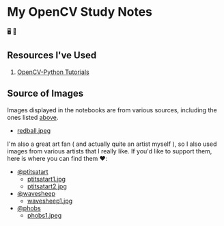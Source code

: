# My OpenCV Study Notes

🖥️ 👀

## Resources I've Used

1. [OpenCV-Python Tutorials](https://docs.opencv.org/4.x/d6/d00/tutorial_py_root.html)

## Source of Images

Images displayed in the notebooks are from various sources, including the ones listed 
[above](#resources-ive-used).

- [redball.jpeg](https://media.istockphoto.com/id/172290409/photo/a-shiny-red-ball-with-shadow-on-a-white-background.jpg?b=1&s=170667a&w=0&k=20&c=utktwm05snCv5S5f7j2pRW3FJwrhE42khqkedd-Xw5w=)

I'm also a great art fan ( and actually quite an artist myself ),
so I also used images from various artists that I really like. If you'd like to support them,
here is where you can find them ❤️:

- [@ptitsatart](https://twitter.com/ptitsatart)
    - [ptitsatart1.jpg](https://pbs.twimg.com/media/Fh2cvsrXkAEv8ua.jpg)
    - [ptitsatart2.jpg](https://twitter.com/ptitsatart/status/1540354575936491520?s=20&t=3Nbb4d9JCRYvgznzyBS3wg)
- [@wavesheep](https://twitter.com/wavesheep)
    - [wavesheep1.jpg](https://www.deviantart.com/wavesheep/art/Hobbit-King-of-Dale-441989277)
- [@phobs](https://twitter.com/phobs)
    - [phobs1.jpeg](https://images-wixmp-ed30a86b8c4ca887773594c2.wixmp.com/f/55caff1e-739d-41f4-b696-1a12eedda1f4/d5ce5j6-6799c1f9-d22e-4d64-a399-f60e1e8281bc.jpg?token=eyJ0eXAiOiJKV1QiLCJhbGciOiJIUzI1NiJ9.eyJzdWIiOiJ1cm46YXBwOjdlMGQxODg5ODIyNjQzNzNhNWYwZDQxNWVhMGQyNmUwIiwiaXNzIjoidXJuOmFwcDo3ZTBkMTg4OTgyMjY0MzczYTVmMGQ0MTVlYTBkMjZlMCIsIm9iaiI6W1t7InBhdGgiOiJcL2ZcLzU1Y2FmZjFlLTczOWQtNDFmNC1iNjk2LTFhMTJlZWRkYTFmNFwvZDVjZTVqNi02Nzk5YzFmOS1kMjJlLTRkNjQtYTM5OS1mNjBlMWU4MjgxYmMuanBnIn1dXSwiYXVkIjpbInVybjpzZXJ2aWNlOmZpbGUuZG93bmxvYWQiXX0.6L9ChxWKbMTnEuwclWd6yPrZHgPBGe0-GPdgNwTeoDQ)